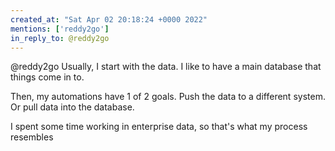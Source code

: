 ```yaml
---
created_at: "Sat Apr 02 20:18:24 +0000 2022"
mentions: ['reddy2go']
in_reply_to: @reddy2go
---
```


@reddy2go Usually, I start with the data. I like to have a main database that things come in to. 

Then, my automations have 1 of 2 goals. Push the data to a different system. Or pull data into the database.

I spent some time working in enterprise data, so that's what my process resembles
